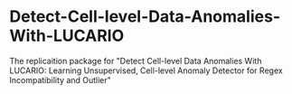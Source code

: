 # Detect-Cell-level-Data-Anomalies-With-LUCARIO
The replicaition package for "Detect Cell-level Data Anomalies With LUCARIO: Learning Unsupervised, Cell-level Anomaly Detector for Regex Incompatibility and Outlier"
